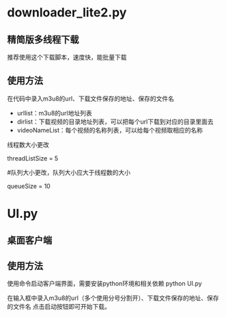 

# downloader_lite2.py
## 精简版多线程下载

推荐使用这个下载脚本，速度快，能批量下载

## 使用方法
    

在代码中录入m3u8的url、下载文件保存的地址、保存的文件名
- urllist：m3u8的url地址列表
- dirlist：下载视频的目录地址列表，可以把每个url下载到对应的目录里面去
- videoNameList：每个视频的名称列表，可以给每个视频取相应的名称

线程数大小更改

threadListSize = 5

#队列大小更改，队列大小应大于线程数的大小

queueSize = 10



# UI.py
## 桌面客户端

## 使用方法
使用命令启动客户端界面，需要安装python环境和相关依赖
python UI.py

在输入框中录入m3u8的url（多个使用分号分割开）、下载文件保存的地址、保存的文件名
点击启动按钮即可开始下载。
